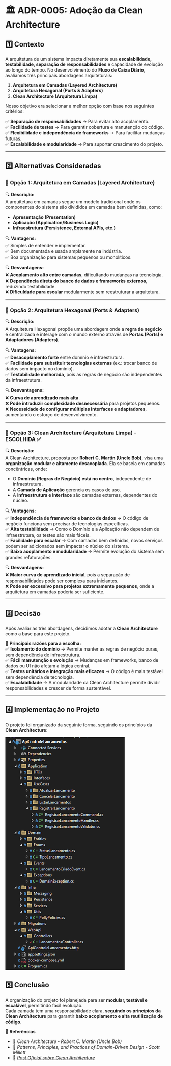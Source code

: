 # 🏛 ADR-0005: Adoção da Clean Architecture

## 1️⃣ Contexto

A arquitetura de um sistema impacta diretamente sua **escalabilidade, testabilidade, separação de responsabilidades** e capacidade de evolução ao longo do tempo. No desenvolvimento do **Fluxo de Caixa Diário**, avaliamos três principais abordagens arquiteturais:

1. **Arquitetura em Camadas (Layered Architecture)**  
2. **Arquitetura Hexagonal (Ports & Adapters)**  
3. **Clean Architecture (Arquitetura Limpa)**  

Nosso objetivo era selecionar a melhor opção com base nos seguintes critérios:

✅ **Separação de responsabilidades** → Para evitar alto acoplamento.  
✅ **Facilidade de testes** → Para garantir cobertura e manutenção do código.  
✅ **Flexibilidade e independência de frameworks** → Para facilitar mudanças futuras.  
✅ **Escalabilidade e modularidade** → Para suportar crescimento do projeto.  

---

## 2️⃣ Alternativas Consideradas

### **🔹 Opção 1: Arquitetura em Camadas (Layered Architecture)**

🔍 **Descrição:**  
A arquitetura em camadas segue um modelo tradicional onde os componentes do sistema são divididos em camadas bem definidas, como:  

- **Apresentação (Presentation)**  
- **Aplicação (Application/Business Logic)**  
- **Infraestrutura (Persistence, External APIs, etc.)**  

🔍 **Vantagens:**  
✅ Simples de entender e implementar.  
✅ Bem documentada e usada amplamente na indústria.  
✅ Boa organização para sistemas pequenos ou monolíticos.  

🔍 **Desvantagens:**  
❌ **Acoplamento alto entre camadas**, dificultando mudanças na tecnologia.  
❌ **Dependência direta do banco de dados e frameworks externos**, reduzindo testabilidade.  
❌ **Dificuldade para escalar** modularmente sem reestruturar a arquitetura.  

---

### **🔹 Opção 2: Arquitetura Hexagonal (Ports & Adapters)**

🔍 **Descrição:**  
A Arquitetura Hexagonal propõe uma abordagem onde a **regra de negócio** é centralizada e interage com o mundo externo através de **Portas (Ports) e Adaptadores (Adapters)**.

🔍 **Vantagens:**  
✅ **Desacoplamento forte** entre domínio e infraestrutura.  
✅ **Facilidade para substituir tecnologias externas** (ex.: trocar banco de dados sem impacto no domínio).  
✅ **Testabilidade melhorada**, pois as regras de negócio são independentes da infraestrutura.  

🔍 **Desvantagens:**  
❌ **Curva de aprendizado mais alta**.  
❌ **Pode introduzir complexidade desnecessária** para projetos pequenos.  
❌ **Necessidade de configurar múltiplas interfaces e adaptadores**, aumentando o esforço de desenvolvimento.  

---

### **🔹 Opção 3: Clean Architecture (Arquitetura Limpa) - ESCOLHIDA ✅**

🔍 **Descrição:**  
A Clean Architecture, proposta por **Robert C. Martin (Uncle Bob)**, visa uma **organização modular e altamente desacoplada**. Ela se baseia em camadas concêntricas, onde:

- O **Domínio (Regras de Negócio) está no centro**, independente de infraestrutura.  
- A **Camada de Aplicação** gerencia os casos de uso.  
- A **Infraestrutura e Interface** são camadas externas, dependentes do núcleo.  

🔍 **Vantagens:**  
✅ **Independência de frameworks e banco de dados** → O código de negócio funciona sem precisar de tecnologias específicas.  
✅ **Alta testabilidade** → Como o Domínio e a Aplicação não dependem de infraestrutura, os testes são mais fáceis.  
✅ **Facilidade para escalar** → Com camadas bem definidas, novos serviços podem ser adicionados sem impactar o núcleo do sistema.  
✅ **Baixo acoplamento e modularidade** → Permite evolução do sistema sem grandes refatorações.  

🔍 **Desvantagens:**  
❌ **Maior curva de aprendizado inicial**, pois a separação de responsabilidades pode ser complexa para iniciantes.  
❌ **Pode ser excessivo para projetos extremamente pequenos**, onde a arquitetura em camadas poderia ser suficiente.  

---

## 3️⃣ Decisão

Após avaliar as três abordagens, decidimos adotar a **Clean Architecture** como a base para este projeto.  

📌 **Principais razões para a escolha:**  
✅ **Isolamento do domínio** → Permite manter as regras de negócio puras, sem dependência de infraestrutura.  
✅ **Fácil manutenção e evolução** → Mudanças em frameworks, banco de dados ou UI não afetam a lógica central.  
✅ **Testes unitários e integração mais eficazes** → O código é mais testável sem dependência de tecnologia.  
✅ **Escalabilidade** → A modularidade da Clean Architecture permite dividir responsabilidades e crescer de forma sustentável.  

---

## 4️⃣ Implementação no Projeto

O projeto foi organizado da seguinte forma, seguindo os princípios da **Clean Architecture**:

![CleanArch](../images/CleanArchitecture.PNG)

## 5️⃣ Conclusão

A organização do projeto foi planejada para ser **modular, testável e escalável**, permitindo fácil evolução.  
Cada camada tem uma responsabilidade clara, **seguindo os princípios da Clean Architecture** para garantir **baixo acoplamento e alta reutilização de código**.

📄 **Referências**  
- 📘 *Clean Architecture - Robert C. Martin (Uncle Bob)*  
- 📘 *Patterns, Principles, and Practices of Domain-Driven Design - Scott Millett*  
- 📄 *[Post Oficial sobre Clean Architecture](https://blog.cleancoder.com/uncle-bob/2012/08/13/the-clean-architecture.html)*  


